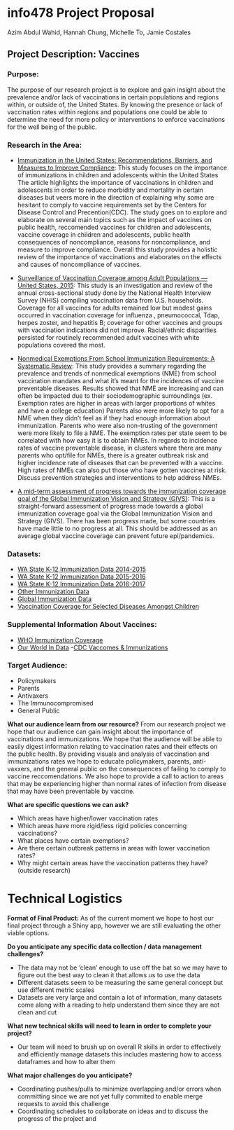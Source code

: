 # info478 Project Proposal
Azim Abdul Wahid, Hannah Chung, Michelle To, Jamie Costales

## Project Description: Vaccines
### Purpose:
The purpose of our research project is to explore and gain insight about the prevalence and/or lack of vaccinations in certain populations and regions within, or outside of, the United States. By knowing the presence or lack of vaccination rates within regions and populations one could be able to determine the need for more policy or interventions to enforce vaccinations for the well being of the public.

### Research in the Area:
- [Immunization in the United States: Recommendations, Barriers, and Measures to Improve Compliance](https://www.ncbi.nlm.nih.gov/pmc/articles/PMC4927017/): This study focuses on the importance of immunizations in children and adolescents within the United States  The article highlights the importance of vaccinations in children and adolescents in order to reduce morbidity and mortality in certain diseases but veers more in the direction of explaining why some are hesitant to comply to vaccine requirements set by the Centers for Disease Control and Precention(CDC). The study goes on to explore and elaborate on several main topics such as the impact of vaccines on public health, reccomended vaccines for children and adolescents, vaccine coverage in children and adolescents, public health consequences of noncompliance, reasons for noncompliance, and measure to improve compliance. Overall this study provides a holistic review of the importance of vaccinations and elaborates on the effects and causes of noncompliance of vaccines.

- [Surveillance of Vaccination Coverage among Adult Populations — United States, 2015](https://www.cdc.gov/mmwr/volumes/65/ss/ss6501a1.htm): This study is an investigation and review of the annual cross-sectional study done by the National Health Interview Survey (NHIS) compiling vaccination data from U.S. households. Coverage for all vaccines for adults remained low but modest gains occurred in vaccination coverage for influenza , pneumococcal, Tdap, herpes zoster, and hepatitis B; coverage for other vaccines and groups with vaccination indications did not improve. Racial/ethnic disparities persisted for routinely recommended adult vaccines with white populations covered the most.

- [Nonmedical Exemptions From School Immunization Requirements: A Systematic Review](https://www-ncbi-nlm-nih-gov.offcampus.lib.washington.edu/pmc/articles/PMC4202987/): This study provides a summary regarding the prevalence and trends of nonmedical exemptions (NME) from school vaccination mandates and what it’s meant for the incidences of vaccine preventable diseases. Results showed that NME are increasing and can often be impacted due to their sociodemographic surroundings (ex. Exemption rates are higher in areas with larger proportions of whites and have a college education) Parents also were more likely to opt for a NME when they didn’t feel as if they had enough information about immunization. Parents who were also non-trusting of the government were more likely to file a NME. The exemption rates per state seem to be correlated with how easy it is to obtain NMEs. In regards to incidence rates of vaccine preventable disease, in clusters where there are many parents who opt/file for NMEs, there is a greater outbreak risk and higher incidence rate of diseases that can be prevented with a vaccine. High rates of NMEs can also put those who have gotten vaccines at risk. Discuss prevention strategies and interventions to help address NMEs.

- [A mid-term assessment of progress towards the immunization coverage goal of the Global Immunization Vision and Strategy (GIVS)](https://bmcpublichealth.biomedcentral.com/articles/10.1186/1471-2458-11-806): This is a straight-forward assessment of progress made towards a global immunization coverage goal via the Global Immunization Vision and Strategy (GIVS). There has been progress made, but some countries have made little to no progress at all. This should be addressed as an average global vaccine coverage can prevent future epi/pandemics.

### Datasets:
- [WA State K-12 Immunization Data 2014-2015](https://catalog.data.gov/dataset/immunization-data-for-all-students-kindergarten-through-12th-grade-2014-2015-school-year)
- [WA State K-12 Immunization Data 2015-2016](https://catalog.data.gov/dataset/all-students-kindergarten-through-12th-grade-immunization-data-by-school-2015-2016)
- [WA State K-12 Immunization Data 2016-2017](https://catalog.data.gov/dataset/all-students-kindergarten-through-12th-grade-immunization-data-by-school-2016-2017)
- [Other Immunization Data](https://catalog.data.gov/dataset?tags=immunization&page=1)
- [Global Immunization Data](https://data.unicef.org/resources/dataset/immunization/)
- [Vaccination Coverage for Selected Diseases Amongst Children](https://www.cdc.gov/nchs/data/hus/2018/031.pdf)

### Supplemental Information About Vaccines: 

- [WHO Immunization Coverage](https://www.who.int/news-room/fact-sheets/detail/immunization-coverage)
- [Our World In Data](https://ourworldindata.org/vaccination)
-[CDC Vaccomes & Immunizations](https://www.cdc.gov/vaccines/)

### Target Audience:
- Policymakers
- Parents
- Antivaxers
- The Immunocompromised
- General Public

**What our audience learn from our resource?**
From our research project we hope that our audience can gain insight about the importance of vaccinations and immunizations. We hope that the audience will be able to easily digest information relating to vaccination rates and their effects on the public health. By providing visuals and analysis of vaccination and immunizations rates we hope to educate policymakers, parents, anti-vaxxers, and the general public on the consequences of failing to comply to vaccine reccomendations. We also hope to provide a call to action to areas that may be experiencing higher than normal rates of infection from disease that may have been preventable by vaccine.

**What are specific questions we can ask?**
- Which areas have higher/lower vaccination rates
- Which areas have more rigid/less rigid policies concerning vaccinations?
- What places have certain exemptions?
- Are there certain outbreak patterns in areas with lower vaccination rates?
- Why might certain areas have the vaccination patterns they have? (outside research)

# Technical Logistics

**Format of Final Product:** 
As of the current moment we hope to host our final project through a Shiny app, however we are still evaluating the other viable options. 

**Do you anticipate any specific data collection / data management challenges?**
-  The data may not be ‘clean’ enough to use off the bat so we may have to figure out the best way to clean it that allows us to use the data
- Different datasets seem to be measuring the same general concept but use different metric scales
- Datasets are very large and contain a lot of information, many datasets come along with a  reading to help understand them since they are not clean and cut 

**What new technical skills will need to learn in order to complete your project?**
- Our team will need to brush up on overall R skills in order to effectively and efficiently manage datasets this includes mastering how to access dataframes and how to alter them 

**What major challenges do you anticipate?**
- Coordinating pushes/pulls to minimize overlapping and/or errors when committing since we are not yet fully commited to enable merge requests to avoid this challenge
- Coordinating schedules to collaborate on ideas and to discuss the progress of the project and 
